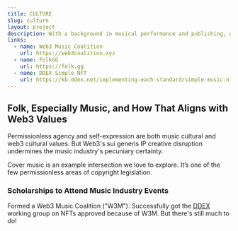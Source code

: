 ```yaml
---
title: CULTURE
slug: culture
layout: project
description: With a background in musical performance and publishing, we enjoy our deeptech ecosystem of network effects.
links:
  - name: Web3 Music Coalition 
    url: https://web3coalition.xyz
  - name: FolkGG
    url: https://folk.gg
  - name: DDEX Simple NFT
    url: https://kb.ddex.net/implementing-each-standard/simple-music-nft/
---
```


## Folk, Especially Music, and How That Aligns with Web3 Values

Permissionless agency and self-expression are both music cultural and web3 cultural values. But Web3's sui generis IP creative disruption undermines the music industry's pecuniary certainty.

Cover music is an example intersection we love to explore. It’s one of the few permissionless areas of copyright legislation.

### Scholarships to Attend Music Industry Events

Formed a Web3 Music Coalition ("W3M"). Successfully got the [DDEX](https://ddex.net) working group on NFTs approved because of W3M. But there's still much to do!
